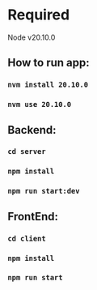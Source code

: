 # Required

Node v20.10.0


## How to run app:

### `nvm install 20.10.0`

### `nvm use 20.10.0`



## Backend:

### `cd server`

### `npm install`

### `npm run start:dev`


## FrontEnd:

### `cd client`

### `npm install`

### `npm run start`
